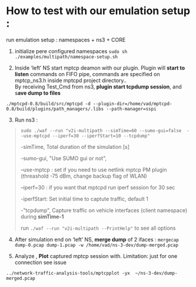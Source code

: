 # How to test with our emulation setup : 

run emulation setup : namespaces + ns3 + CORE

1. initialize pere configured namespaces 
`sudo sh ./examples/multipath/namespace-setup.sh` 

2. Inside ‘left’  NS start mptcp deamon with our plugin. 
Plugin will **start to listen** commands on FIFO pipe, commands are specified on mptcp_ns3.h inside mptcpd project directory..   
By receiving Test_Cmd from ns3, **plugin start tcpdump session**, and s**ave dump to files**  

`./mptcpd-0.8/build/src/mptcpd -d --plugin-dir=/home/vad/mptcpd-0.8/build/plugins/path_managers/.libs --path-manager=sspi`

3. Run ns3 :

> `sudo ./waf --run "v2i-multipath --simTime=60 --sumo-gui=false  --use-mptcpd --iperf=30 --iperfStart=10 --tcpdump"`
> 
> -simTime, Total duration of the simulation [s]
> 
> -sumo-gui, "Use SUMO gui or not", 
> 
> –use-mptcp : set if you need to use netlink mptcp PM plugin (threashold -75 dBm, change backup flag of WLAN)
> 
> –iperf=30  : if you want  that mptcpd run iperf session for 30 sec
> 
> -iperfStart: Set initial time to captute traffic, default 1
> 
> -"tcpdump", Capture traffic on vehicle interfaces (client namespace) during **simTime-1** 
> 
> run `./waf --run "v2i-multipath --PrintHelp"`  to see all options 
> 
4. After simulation end on ‘left’ NS, **merge dump** of 2 ifaces : 
`mergecap dump-0.pcap dump-1.pcap -w /home/vad/ns-3-dev/dump-merged.pcap`

5. Analyze , **Plot** captured mptcp session with. Limitation: just for one connection see issue  

`../network-traffic-analysis-tools/mptcpplot -yx  ~/ns-3-dev/dump-merged.pcap`
